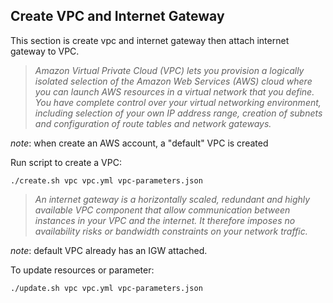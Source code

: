 ## Create VPC and Internet Gateway

This section is create vpc and internet gateway then attach internet gateway to VPC.

 >  *Amazon Virtual Private Cloud (VPC) lets you provision a logically isolated selection of the Amazon Web Services (AWS) cloud where you can launch AWS resources in a virtual network that you define. You have complete control over your virtual networking environment, including selection of your own IP address range, creation of subnets and configuration of route tables and network gateways.*

*note*: when create an AWS account, a "default" VPC is created

Run script to create a VPC:

```
./create.sh vpc vpc.yml vpc-parameters.json
```

> *An internet gateway is a horizontally scaled, redundant and highly available VPC component that allow communication between instances in your VPC and the internet. It therefore imposes no availability risks or bandwidth constraints on your network traffic.*

*note*: default VPC already has an IGW attached.

To update resources or parameter:

```
./update.sh vpc vpc.yml vpc-parameters.json
```